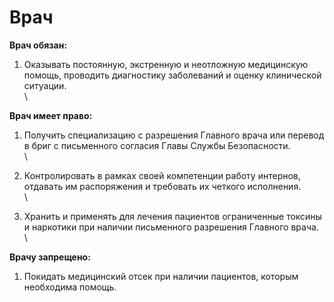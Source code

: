 # Врач

**Врач обязан:**

1. Оказывать постоянную, экстренную и неотложную медицинскую помощь, проводить диагностику заболеваний и оценку клинической ситуации.\
   \


**Врач имеет право:**

1. Получить специализацию с разрешения Главного врача или перевод в бриг с письменного согласия Главы Службы Безопасности.\
   \

2. Контролировать в рамках своей компетенции работу интернов, отдавать им распоряжения и требовать их четкого исполнения.\
   \

3. Хранить и применять для лечения пациентов ограниченные токсины и наркотики при наличии письменного разрешения Главного врача.\
   \


**Врачу запрещено:**

1. Покидать медицинский отсек при наличии пациентов, которым необходима помощь.
